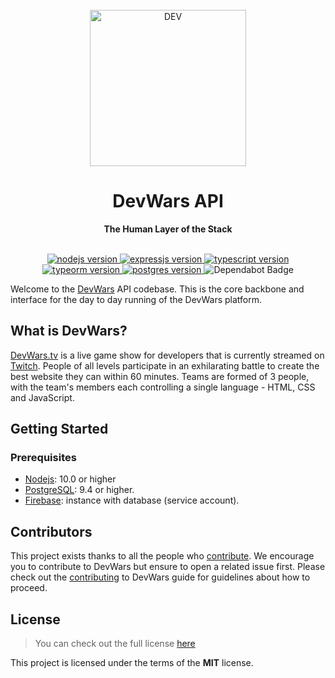 <div align="center">
  <br>
  <img alt="DEV" src="https://i.imgur.com/D9giOVL.png" width="250px">
  <h1>DevWars API</h1>
  <strong>The Human Layer of the Stack</strong>
</div>
<br>
<p align="center">
  <a href="">
    <img src="https://img.shields.io/badge/Nodejs-v10.0.0-green.svg" alt="nodejs version">
  </a>
  <a href="https://expressjs.com/">
    <img src="https://img.shields.io/badge/Express-v4.0.0-brightgreen.svg" alt="expressjs version">
  </a>
  <a href="https://www.typescriptlang.org/">
    <img src="https://img.shields.io/badge/Typescript-v3.0.0-blue.svg" alt="typescript version">
  </a>
  <a href="http://typeorm.io/#/">
    <img src="https://img.shields.io/badge/TypeORM-v0.2.0-red.svg" alt="typeorm version">
  </a>
   <a href="http://typeorm.io/#/">
    <img src="https://img.shields.io/badge/PostgresSQL-v11.0.0-orange.svg" alt="postgres version">
  </a>
  <img src="https://flat.badgen.net/dependabot/devwars/devwars-api?icon=dependabot" alt="Dependabot Badge" />
</p>

Welcome to the [DevWars](https://DevWars.tv) API codebase. This is the core backbone and interface for the day to day running of the DevWars platform.

## What is DevWars?

[DevWars.tv](https://www.devwars.tv/) is a live game show for developers that is currently streamed on [Twitch](https://www.twitch.tv/devwars). People of all levels participate in an exhilarating battle to create the best website they can within 60 minutes. Teams are formed of 3 people, with the team's members each controlling a single language - HTML, CSS and JavaScript.

## Getting Started

### Prerequisites

-   [Nodejs](https://nodejs.org/en/): 10.0 or higher
-   [PostgreSQL](https://www.postgresql.org/): 9.4 or higher.
-   [Firebase](https://firebase.google.com/): instance with database (service account).

## Contributors

This project exists thanks to all the people who [contribute](https://github.com/DevWars/devwars-api/graphs/contributors). We encourage you to contribute to DevWars but ensure to open a related issue first. Please check out the [contributing](https://github.com/DevWars/devwars-api/blob/master/CONTRIBUTING.md) to DevWars guide for guidelines about how to proceed.

## License

> You can check out the full license [here](https://github.com/DevWars/devwars-api/blob/master/LICENSE)

This project is licensed under the terms of the **MIT** license.
